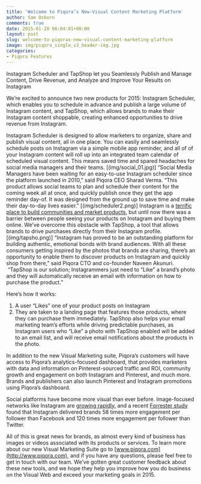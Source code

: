 ```yaml
---
title: 'Welcome to Piqora’s New-Visual Content Marketing Platform'
author: Sam Osborn
comments: true
date: 2015-01-20 06:04:01+00:00
layout: post
slug: welcome-to-piqoras-new-visual-content-marketing-platform
image: img/piqora_single_v3_header-img.jpg
categories:
- Piqora Features
---
```


Instagram Scheduler and TapShop let you Seamlessly Publish and Manage Content, Drive Revenue, and Analyze and Improve Your Results on Instagram

We’re excited to announce two new products for 2015: Instagram Scheduler, which enables you to schedule in advance and publish a large volume of Instagram content, and TapShop, which allows brands to make their Instagram content shoppable, creating enhanced opportunities to drive revenue from Instagram.

Instagram Scheduler is designed to allow marketers to organize, share and publish visual content, all in one place. You can easily and seamlessly schedule posts on Instagram via a simple mobile app reminder, and all of of your Instagram content will roll up into an integrated team calendar of scheduled visual content. This means saved time and spared headaches for social media managers and their teams.
[(img/social_01.jpg)]
“Social Media Managers have been waiting for an easy-to-use Instagram scheduler since the platform launched in 2010,” said Piqora CEO Sharad Verma. “This product allows social teams to plan and schedule their content for the coming week all at once, and quickly publish once they get the app reminder day-of. It was designed from the ground up to save time and make their day-to-day lives easier.”
[(img/scheduler2.png)]
Instagram is a [terrific place to build communities and market products](http://www.fastcompany.com/3029395/bottom-line/how-the-most-successful-brands-dominate-instagram-and-you-can-too), but until now there was a barrier between people seeing your products on Instagram and buying them online. We’ve overcome this obstacle with TapShop, a tool that allows brands to drive purchases directly from their Instagram profile.
[(img/tapsho.png)]
“Instagram has proved to be an outstanding platform for building authentic, emotional bonds with brand audiences. With all these consumers getting inspired by the photos that brands are sharing, there’s an opportunity to enable them to discover products on Instagram and quickly shop from there,” said Piqora CTO and co-founder Naveen Akunuri.  “TapShop is our solution; Instagrammers just need to “Like” a brand’s photo and they will automatically receive an email with information on how to purchase the product.”

Here’s how it works:

1.  A user “Likes” one of your product posts on Instagram
2.  They are taken to a landing page that features those products, where they can purchase them immediately.
TapShop also helps your email marketing team’s efforts while driving predictable purchases, as Instagram users who “Like” a photo with TapShop enabled will be added to an email list, and will receive email notifications about the products in the photo.

In addition to the new Visual Marketing suite, Piqora’s customers will have access to Piqora’s analytics-focused dashboard, that provides marketers with data and information on Pinterest-sourced traffic and ROI, community growth and engagement on both Instagram and Pinterest, and much more. Brands and publishers can also launch Pinterest and Instagram promotions using Piqora’s dashboard.

Social platforms have become more visual than ever before. Image-focused networks like Instagram are [growing rapidly](http://www.pewinternet.org/2015/01/09/social-media-update-2014/), and a recent [Forrester study](http://blogs.forrester.com/nate_elliott/14-04-29-instagram_is_the_king_of_social_engagement) found that Instagram delivered brands 58 times more engagement per follower than Facebook and 120 times more engagement per follower than Twitter.

All of this is great news for brands, as almost every kind of business has images or videos associated with its products or services. To learn more about our new Visual Marketing Suite go to [www.piqora.com](http://www.piqora.com), and if you have any questions, please feel free to get in touch with our team. We’ve gotten great customer feedback about these new tools, and we hope they help you improve how you do business on the Visual Web and exceed your marketing goals in 2015.

&nbsp;

